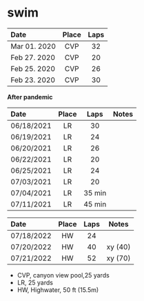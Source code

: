# swim



| Date| Place | Laps |
| :------------- |:-------------:|:-----:|
| Mar 01. 2020 | CVP | 32 |
| Feb 27. 2020 | CVP | 20 |
| Feb 25. 2020 | CVP | 26 |
| Feb 23. 2020 | CVP | 30 |


**After pandemic**


| Date| Place | Laps | Notes|
| :------------- |:-------------:|:-----:|:-----:|
| 06/18/2021 | LR | 30 |  |
| 06/19/2021 | LR | 24 |  |
| 06/20/2021 | LR | 26 |  |
| 06/22/2021 | LR | 20 |  |
| 06/25/2021 | LR | 24 |  |
| 07/03/2021 | LR | 20 |  |
| 07/04/2021 | LR |35 min  |  |
| 07/11/2021 | LR | 45 min |  |

| Date| Place | Laps | Notes|
| :------------- |:-------------:|:-----:|:-----:|
| 07/18/2022 | HW | 24 |  |
| 07/20/2022 | HW | 40 | xy (40) |
| 07/21/2022 | HW | 52 | xy (70) |

* CVP, canyon view pool,25 yards
* LR, 25 yards
* HW, Highwater, 50 ft (15.5m)

